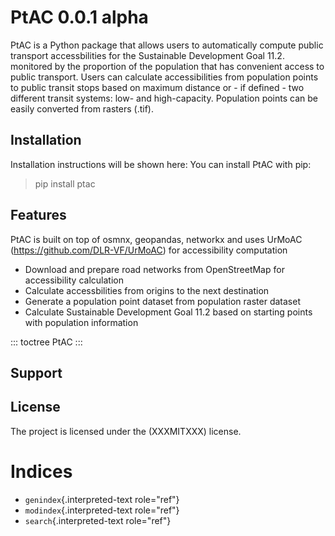 # PtAC 0.0.1 alpha

PtAC is a Python package that allows users to automatically compute
public transport accessbilities for the Sustainable Development Goal
11.2. monitored by the proportion of the population that has convenient
access to public transport. Users can calculate accessibilities from
population points to public transit stops based on maximum distance or -
if defined - two different transit systems: low- and high-capacity.
Population points can be easily converted from rasters (.tif).

## Installation

Installation instructions will be shown here: You can install PtAC with
pip:

> pip install ptac

## Features

PtAC is built on top of osmnx, geopandas, networkx and uses UrMoAC
(<https://github.com/DLR-VF/UrMoAC>) for accessibility computation

-   Download and prepare road networks from OpenStreetMap for
    accessibility calculation
-   Calculate accessbilities from origins to the next destination
-   Generate a population point dataset from population raster dataset
-   Calculate Sustainable Development Goal 11.2 based on starting points
    with population information

::: toctree
PtAC
:::

## Support

## License

The project is licensed under the (XXXMITXXX) license.

# Indices

-   `genindex`{.interpreted-text role="ref"}
-   `modindex`{.interpreted-text role="ref"}
-   `search`{.interpreted-text role="ref"}
